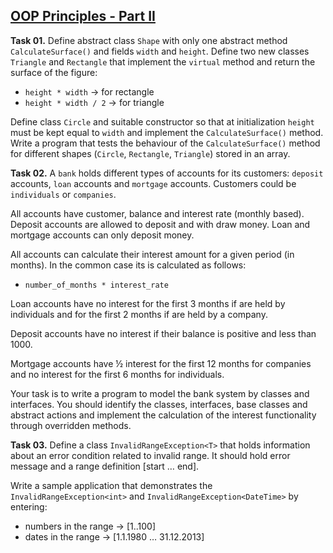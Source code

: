 ## [OOP Principles - Part II](https://github.com/TelerikAcademy/Object-Oriented-Programming/tree/master/05.%20OOP%20Principles%20-%20Part%202)

**Task 01.** Define abstract class `Shape` with only one abstract method `CalculateSurface()` and fields `width` and `height`. Define two new classes `Triangle` and `Rectangle` that implement the `virtual` method and return the surface of the figure:
  * `height * width` → for rectangle
  * `height * width / 2` → for triangle

Define class `Circle` and suitable constructor so that at initialization `height` must be kept equal to `width` and implement the `CalculateSurface()` method. Write a program that tests the behaviour of  the `CalculateSurface()` method for different shapes (`Circle`, `Rectangle`, `Triangle`) stored in an array.

**Task 02.** A `bank` holds different types of accounts for its customers: `deposit` accounts, `loan` accounts and `mortgage` accounts. Customers could be `individuals` or `companies`.

All accounts have customer, balance and interest rate (monthly based). Deposit accounts are allowed to deposit and with draw money. Loan and mortgage accounts can only deposit money.

All accounts can calculate their interest amount for a given period (in months). In the common case its is calculated as follows:
  * `number_of_months * interest_rate`

Loan accounts have no interest for the first 3 months if are held by individuals and for the first 2 months if are held by a company.

Deposit accounts have no interest if their balance is positive and less than 1000.

Mortgage accounts have ½ interest for the first 12 months for companies and no interest for the first 6 months for individuals.

Your task is to write a program to model the bank system by classes and interfaces. You should identify the classes, interfaces, base classes and abstract actions and implement the calculation of the interest functionality through overridden methods.

**Task 03.** Define a class `InvalidRangeException<T>` that holds information about an error condition related to invalid range. It should hold error message and a range definition [start … end].

Write a sample application that demonstrates the `InvalidRangeException<int>` and `InvalidRangeException<DateTime>` by entering:
  * numbers in the range → [1..100]
  * dates in the range → [1.1.1980 … 31.12.2013]